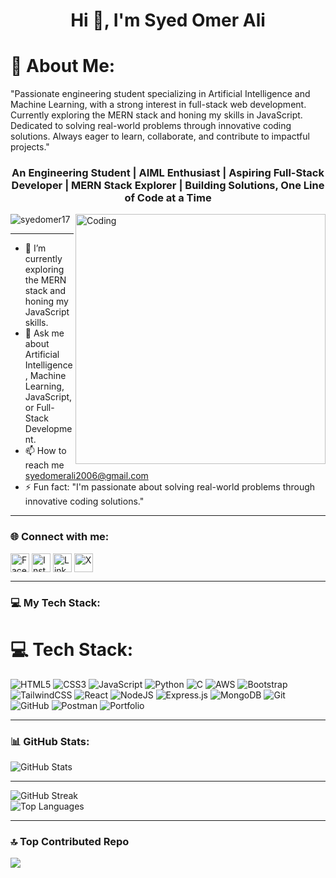 <h1 align="center">Hi 👋, I'm Syed Omer Ali</h1>

# 💫 About Me:
"Passionate engineering student specializing in Artificial Intelligence and Machine Learning, with a strong interest in full-stack web development. Currently exploring the MERN stack and honing my skills in JavaScript. Dedicated to solving real-world problems through innovative coding solutions. Always eager to learn, collaborate, and contribute to impactful projects."

<h3 align="center">An Engineering Student | AIML Enthusiast | Aspiring Full-Stack Developer | MERN Stack Explorer | Building Solutions, One Line of Code at a Time</h3>

<img align="right" alt="Coding" width="400" src="https://user-images.githubusercontent.com/74038190/229223263-cf2e4b07-2615-4f87-9c38-e37600f8381a.gif">


<p align="left"> <img src="https://komarev.com/ghpvc/?username=syedomer17&label=Profile%20views&color=0e75b6&style=flat" alt="syedomer17" /> </p>

<!-- Introduction -->
<hr />

- 🌱 I’m currently exploring the MERN stack and honing my JavaScript skills.
- 💬 Ask me about Artificial Intelligence, Machine Learning, JavaScript, or Full-Stack Development.
- 📫 How to reach me syedomerali2006@gmail.com
- ⚡ Fun fact: "I'm passionate about solving real-world problems through innovative coding solutions."

<hr />

<h3 align="left">🌐 Connect with me:</h3>
<p align="left">
<a href="https://www.facebook.com/share/15dm4xpa4T/" target="blank"><img align="center" src="https://img.shields.io/badge/Facebook-%231877F2.svg?logo=Facebook&logoColor=white" alt="Facebook" height="30" /></a>
<a href="https://www.instagram.com/syedomer934/profilecard/?igsh=bGxqaGcxOXZ1NXg2" target="blank"><img align="center" src="https://img.shields.io/badge/Instagram-%23E4405F.svg?logo=Instagram&logoColor=white" alt="Instagram" height="30" /></a>
<a href="https://www.linkedin.com/in/syed-omer-ali-b73501324?utm_source=share&utm_campaign=share_via&utm_content=profile&utm_medium=android_app" target="blank"><img align="center" src="https://img.shields.io/badge/LinkedIn-%230077B5.svg?logo=linkedin&logoColor=white" alt="LinkedIn" height="30" /></a>
<a href="https://x.com/SyedOmerAl20006" target="blank"><img align="center" src="https://img.shields.io/badge/X-black.svg?logo=X&logoColor=white" alt="X" height="30" /></a>
</p>

<hr />

<h3 align="left">💻 My Tech Stack:</h3>

# 💻 Tech Stack:
![HTML5](https://img.shields.io/badge/html5-%23E34F26.svg?style=for-the-badge&logo=html5&logoColor=white) ![CSS3](https://img.shields.io/badge/css3-%231572B6.svg?style=for-the-badge&logo=css3&logoColor=white) ![JavaScript](https://img.shields.io/badge/javascript-%23323330.svg?style=for-the-badge&logo=javascript&logoColor=%23F7DF1E) ![Python](https://img.shields.io/badge/python-3670A0?style=for-the-badge&logo=python&logoColor=ffdd54) ![C](https://img.shields.io/badge/c-%2300599C.svg?style=for-the-badge&logo=c&logoColor=white) ![AWS](https://img.shields.io/badge/AWS-%23FF9900.svg?style=for-the-badge&logo=amazon-aws&logoColor=white) ![Bootstrap](https://img.shields.io/badge/bootstrap-%238511FA.svg?style=for-the-badge&logo=bootstrap&logoColor=white) ![TailwindCSS](https://img.shields.io/badge/tailwindcss-%2338B2AC.svg?style=for-the-badge&logo=tailwind-css&logoColor=white) ![React](https://img.shields.io/badge/react-%2320232a.svg?style=for-the-badge&logo=react&logoColor=%2361DAFB) ![NodeJS](https://img.shields.io/badge/node.js-6DA55F?style=for-the-badge&logo=node.js&logoColor=white) ![Express.js](https://img.shields.io/badge/express.js-%23404d59.svg?style=for-the-badge&logo=express&logoColor=%2361DAFB) ![MongoDB](https://img.shields.io/badge/MongoDB-%234ea94b.svg?style=for-the-badge&logo=mongodb&logoColor=white) ![Git](https://img.shields.io/badge/git-%23F05033.svg?style=for-the-badge&logo=git&logoColor=white) ![GitHub](https://img.shields.io/badge/github-%23121011.svg?style=for-the-badge&logo=github&logoColor=white) ![Postman](https://img.shields.io/badge/Postman-FF6C37?style=for-the-badge&logo=postman&logoColor=white) ![Portfolio](https://img.shields.io/badge/Portfolio-%23000000.svg?style=for-the-badge&logo=firefox&logoColor=#FF7139)

<hr />

<h3 align="left">📊 GitHub Stats:</h3>
<p align="left">
<img src="https://github-readme-stats.vercel.app/api?username=syedomer17&theme=radical&hide_border=true&include_all_commits=false&count_private=false" alt="GitHub Stats"><br>

<hr>

<img src="https://github-readme-streak-stats.herokuapp.com/?user=syedomer17&theme=radical&hide_border=true" alt="GitHub Streak"><br>
<img  src="https://github-readme-stats.vercel.app/api/top-langs/?username=syedomer17&theme=radical&hide_border=true&include_all_commits=false&count_private=false&layout=compact" alt="Top Languages">
</p>

<hr>

### 🔝 Top Contributed Repo
![](https://github-contributor-stats.vercel.app/api?username=syedomer17&limit=5&theme=radical&combine_all_yearly_contributions=true)
